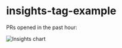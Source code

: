 # insights-tag-example

PRs opened in the past hour:

![Insights chart](https://insights-tag.herokuapp.com/prActivity?repo=levindixon/insights-tag-example&groupBy=minute&period=60)
